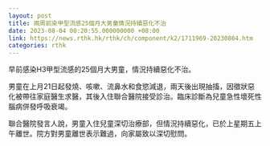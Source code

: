 ```yaml
---
layout: post
title: 兩周前染甲型流感25個月大男童情況持續惡化不治
date: 2023-08-04 00:20:55.000000000 +08:00
link: https://news.rthk.hk/rthk/ch/component/k2/1711969-20230804.htm
categories: rthk
---
```


早前感染H3甲型流感的25個月大男童，情況持續惡化不治。

男童在上月21日起發燒、咳嗽、流鼻水和食慾減退，兩天後出現抽搐，因徵狀惡化被帶往家庭醫生求醫，其後入住聯合醫院接受診治。臨床診斷為兒童急性壞死性腦病併發呼吸衰竭。

聯合醫院發言人說，男童入住兒童深切治療部，但情況持續惡化，已於上星期五上午離世。院方對男童離世表示難過，向家屬致以深切慰問。
